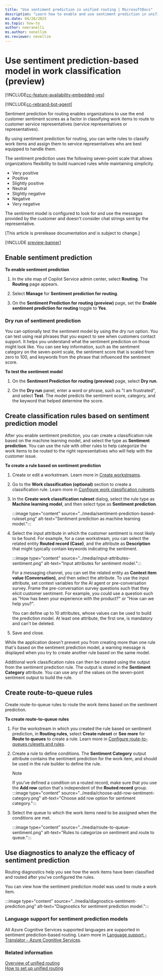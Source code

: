 ```yaml
---
title: "Use sentiment prediction in unified routing | MicrosoftDocs"
description: "Learn how to enable and use sentiment prediction in unified routing in Customer Service."
ms.date: 04/28/2025
ms.topic: how-to
author: neeranelli
ms.author: nenellim
ms.reviewer: nenellim
---
```


# Use sentiment prediction-based model in work classification (preview)

[!INCLUDE[cc-feature-availability-embedded-yes](../../includes/cc-feature-availability-embedded-yes.md)]

[!INCLUDE[cc-rebrand-bot-agent](../../includes/cc-rebrand-bot-agent.md)]

Sentiment prediction for routing enables organizations to use the end customer sentiment scores as a factor in classifying work items to route to customer service representatives (service representatives or representatives).

By using sentiment prediction for routing, you can write rules to classify work items and assign them to service representatives who are best equipped to handle them.

The sentiment prediction uses the following seven-point scale that allows organizations flexibility to build nuanced rules while maintaining simplicity.

- Very positive
- Positive
- Slightly positive
- Neutral
- Slightly negative
- Negative
- Very negative

The sentiment model is configured to look for and use the messages provided by the customer and doesn't consider chat strings sent by the representative.

[This article is prerelease documentation and is subject to change.]

[!INCLUDE [preview-banner](../../../shared-content/shared/preview-includes/preview-note.md)]

## Enable sentiment prediction

**To enable sentiment prediction**

1. In the site map of Copilot Service admin center, select **Routing**. The **Routing** page appears.

2. Select **Manage** for **Sentiment prediction for routing**.

3. On the **Sentiment Prediction for routing (preview)** page, set the **Enable sentiment prediction for routing** toggle to **Yes**.

### Dry run of sentiment prediction

You can optionally test the sentiment model by using the dry run option. You can test using real phrases that you expect to see when customers contact support. It helps you understand what the sentiment prediction on those might look like. You can see key information, such as the sentiment category on the seven-point scale, the sentiment score that is scaled from zero to 100, and keywords from the phrase that influenced the sentiment score.

**To test the sentiment model**

1. On the **Sentiment Prediction for routing (preview)** page, select **Dry run**.

2. On the **Dry run** panel, enter a word or phrase, such as "I am frustrated", and select **Test**. The model predicts the sentiment score, category, and the keyword that helped determine the score.


## Create classification rules based on sentiment prediction model

After you enable sentiment prediction, you can create a classification rule based on the machine learning model, and select the type as **Sentiment prediction**. You can use the rule with other rules to help categorize the work items to be routed to the right representatives who will help with the customer issue.

**To create a rule based on sentiment prediction**

1. Create or edit a workstream. Learn more in [Create workstreams](create-workstreams.md).

2. Go to the **Work classification (optional)** section to create a classification rule. Learn more in [Configure work classification rulesets](configure-work-classification.md).

3. In the **Create work classification ruleset** dialog, select the rule type as **Machine learning model**, and then select type as **Sentiment prediction**.

    :::image type="content" source="../media/sentiment-prediction-based-ruleset.png" alt-text="Sentiment prediction as machine learning model.":::

4. Select the input attribute in which the customer sentiment is most likely to be found. For example, for a case workstream, you can select the related entity **Routed record (Case)**, and the attribute as **Description** that might typically contain keywords indicating the sentiment.

    :::image type="content" source="../media/input-attributes-sentiment.png" alt-text="Input attributes for sentiment model.":::

    For a messaging channel, you can set the related entity as **Context item value (Conversation)**, and then select the attribute. To use the input attribute, set context variables for the AI agent or pre-conversation survey. Frame the pre-conversation survey questions such that they elicit customer sentiment. For example, you could use a question such as "How has been your experience with the product?" or "How can we help you?".

    You can define up to 10 attributes, whose values can be used to build the prediction model. At least one attribute, the first one, is mandatory and can't be deleted.

5. Save and close.

While the application doesn't prevent you from creating more than one rule that's based on the sentiment prediction model, a warning message is displayed when you try to create another rule based on the same model.

Additional work classification rules can then be created using the output from the sentiment prediction rule. The output is stored in the **Sentiment Category** attribute. You can use any of the values on the seven-point sentiment output to build the rule.

## Create route-to-queue rules

Create route-to-queue rules to route the work items based on the sentiment prediction.

**To create route-to-queue rules**

1. For the workstream in which you created the rule based on sentiment prediction, in **Routing rules**, select **Create ruleset** or **See more** for **Route to queues** to create a rule. Learn more in [Configure route-to-queues rulesets and rules](configure-route-to-queue-rules.md).

2. Create a rule to define conditions. The **Sentiment Category** output attribute contains the sentiment prediction for the work item, and should be used in the rule builder to define the rule.
   
   > [!NOTE]
   > If you've defined a condition on a routed record, make sure that you use the **Add row** option that's independent of the **Routed record** group.
   > :::image type="content" source="../media/choose-add-row-sentiment-category.png" alt-text="Choose add row option for sentiment category.":::

3. Select the queue to which the work items need to be assigned when the conditions are met.

    :::image type="content" source="../media/route-to-queue-sentiment.png" alt-text="Rules to categorize on sentiment and route to queue.":::

## Use diagnostics to analyze the efficacy of sentiment prediction

Routing diagnostics help you see how the work items have been classified and routed after you've configured the rules.

You can view how the sentiment prediction model was used to route a work item.

:::image type="content" source="../media/diagnostics-sentiment-prediction.png" alt-text="Diagnostics for sentiment prediction model.":::

### Language support for sentiment prediction models

All Azure Cognitive Services supported languages are supported in sentiment prediction-based routing. Learn more in [Language support - Translator - Azure Cognitive Services](/azure/cognitive-services/translator/language-support).

### Related information

[Overview of unified routing](overview-unified-routing.md)  
[How to set up unified routing](set-up-routing-process.md)  



